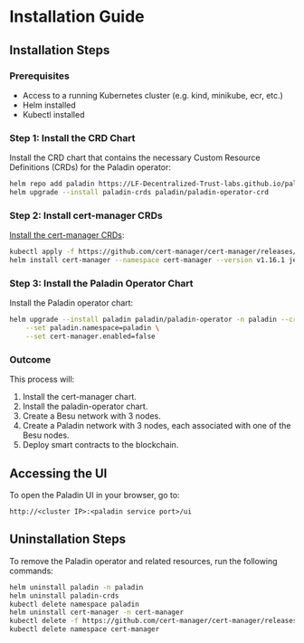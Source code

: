 # Installation Guide

## Installation Steps

### Prerequisites
* Access to a running Kubernetes cluster (e.g. kind, minikube, ecr, etc.)
* Helm installed
* Kubectl installed

### Step 1: Install the CRD Chart
Install the CRD chart that contains the necessary Custom Resource Definitions (CRDs) for the Paladin operator:
```bash
helm repo add paladin https://LF-Decentralized-Trust-labs.github.io/paladin --force-update
helm upgrade --install paladin-crds paladin/paladin-operator-crd
```

### Step 2: Install cert-manager CRDs
[Install the cert-manager CRDs](https://artifacthub.io/packages/helm/cert-manager/cert-manager):
```bash
kubectl apply -f https://github.com/cert-manager/cert-manager/releases/download/v1.16.1/cert-manager.crds.yaml
helm install cert-manager --namespace cert-manager --version v1.16.1 jetstack/cert-manager --create-namespace
```

### Step 3: Install the Paladin Operator Chart
Install the Paladin operator chart:
```bash
helm upgrade --install paladin paladin/paladin-operator -n paladin --create-namespace \
    --set paladin.namespace=paladin \
    --set cert-manager.enabled=false
```

### Outcome
This process will:
1. Install the cert-manager chart.
2. Install the paladin-operator chart.
3. Create a Besu network with 3 nodes.
4. Create a Paladin network with 3 nodes, each associated with one of the Besu nodes.
5. Deploy smart contracts to the blockchain.

## Accessing the UI

To open the Paladin UI in your browser, go to:
```
http://<cluster IP>:<paladin service port>/ui
```

## Uninstallation Steps

To remove the Paladin operator and related resources, run the following commands:
```bash
helm uninstall paladin -n paladin
helm uninstall paladin-crds
kubectl delete namespace paladin
helm uninstall cert-manager -n cert-manager
kubectl delete -f https://github.com/cert-manager/cert-manager/releases/download/v1.16.1/cert-manager.crds.yaml
kubectl delete namespace cert-manager
```
